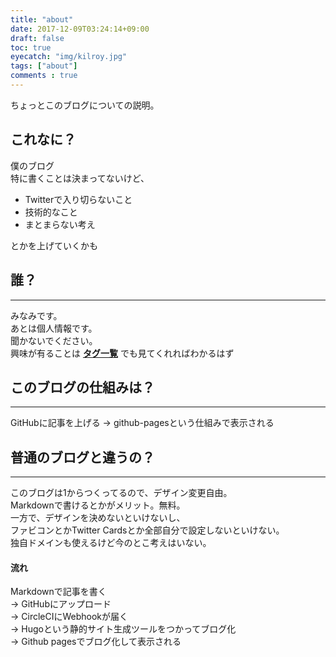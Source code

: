 ```yaml
---
title: "about"
date: 2017-12-09T03:24:14+09:00
draft: false
toc: true
eyecatch: "img/kilroy.jpg"
tags: ["about"]
comments : true
---
```

ちょっとこのブログについての説明。
<!--more-->

## これなに？
僕のブログ  
特に書くことは決まってないけど、  

- Twitterで入り切らないこと  
- 技術的なこと  
- まとまらない考え

とかを上げていくかも


## 誰？
---
みなみです。  
あとは個人情報です。  
聞かないでください。  
興味が有ることは [**タグ一覧**](/tags) でも見てくれればわかるはず

## このブログの仕組みは？
---
GitHubに記事を上げる → github-pagesという仕組みで表示される

## 普通のブログと違うの？
---
このブログは1からつくってるので、デザイン変更自由。   
Markdownで書けるとかがメリット。無料。  
一方で、デザインを決めないといけないし、  
ファビコンとかTwitter Cardsとか全部自分で設定しないといけない。   
独自ドメインも使えるけど今のとこ考えはいない。

#### 流れ
Markdownで記事を書く  
→ GitHubにアップロード  
→ CircleCIにWebhookが届く  
→ Hugoという静的サイト生成ツールをつかってブログ化  
→ Github pagesでブログ化して表示される